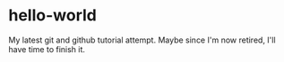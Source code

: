 # hello-world
My latest git and github tutorial attempt.  Maybe since I'm now retired, I'll have time to finish it.
